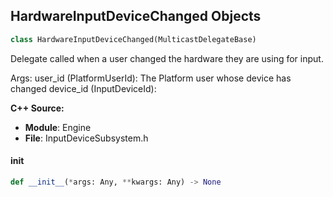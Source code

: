 ## HardwareInputDeviceChanged Objects

```python
class HardwareInputDeviceChanged(MulticastDelegateBase)
```

Delegate called when a user changed the hardware they are using for input.

Args:
    user_id (PlatformUserId): The Platform user whose device has changed
    device_id (InputDeviceId):

**C++ Source:**

- **Module**: Engine
- **File**: InputDeviceSubsystem.h

<a id="unreal.HardwareInputDeviceChanged.__init__"></a>

#### __init__

```python
def __init__(*args: Any, **kwargs: Any) -> None
```

<a id="unreal.InputActionHandlerDynamicSignature"></a>
